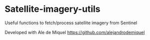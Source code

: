 # Satellite-imagery-utils
Useful functions to fetch/process satellite imagery from Sentinel


Developed with Ale de Miquel https://github.com/alejandrodemiquel
